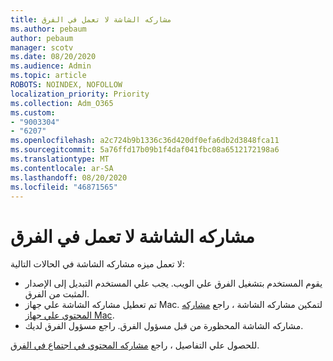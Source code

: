 ```yaml
---
title: مشاركه الشاشة لا تعمل في الفرق
ms.author: pebaum
author: pebaum
manager: scotv
ms.date: 08/20/2020
ms.audience: Admin
ms.topic: article
ROBOTS: NOINDEX, NOFOLLOW
localization_priority: Priority
ms.collection: Adm_O365
ms.custom:
- "9003304"
- "6207"
ms.openlocfilehash: a2c724b9b1336c36d420df0efa6db2d3848fca11
ms.sourcegitcommit: 5a76ffd17b09b1f4daf041fbc08a6512172198a6
ms.translationtype: MT
ms.contentlocale: ar-SA
ms.lasthandoff: 08/20/2020
ms.locfileid: "46871565"
---
```

# <a name="screen-sharing-not-working-in-teams"></a>مشاركه الشاشة لا تعمل في الفرق

لا تعمل ميزه مشاركه الشاشة في الحالات التالية:

- يقوم المستخدم بتشغيل الفرق علي الويب. يجب علي المستخدم التبديل إلى الإصدار المثبت من الفرق.
- تم تعطيل مشاركه الشاشة علي جهاز Mac. لتمكين مشاركه الشاشة ، راجع [مشاركه المحتوي علي جهاز Mac](https://support.microsoft.com/office/share-content-in-a-meeting-in-teams-fcc2bf59-aecd-4481-8f99-ce55dd836ce8#bkmk_sharecontentonmac).
- مشاركه الشاشة المحظورة من قبل مسؤول الفرق. راجع مسؤول الفرق لديك.  
    
للحصول علي التفاصيل ، راجع [مشاركه المحتوي في اجتماع في الفرق](https://support.microsoft.com/office/share-content-in-a-meeting-in-teams-fcc2bf59-aecd-4481-8f99-ce55dd836ce8).